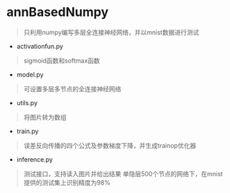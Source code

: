 # annBasedNumpy
> 只利用numpy编写多层全连接神经网络，并以mnist数据进行测试
* activationfun.py
> sigmoid函数和softmax函数
* model.py
> 可设置多层多节点的全连接神经网络
* utils.py
> 将图片转为数组
* train.py
> 误差反向传播的四个公式及参数梯度下降，并生成trainop优化器
* inference.py
> 测试接口，支持读入图片并给出结果
单隐层500个节点的网络下，在mnist提供的测试集上识别精度为98%
